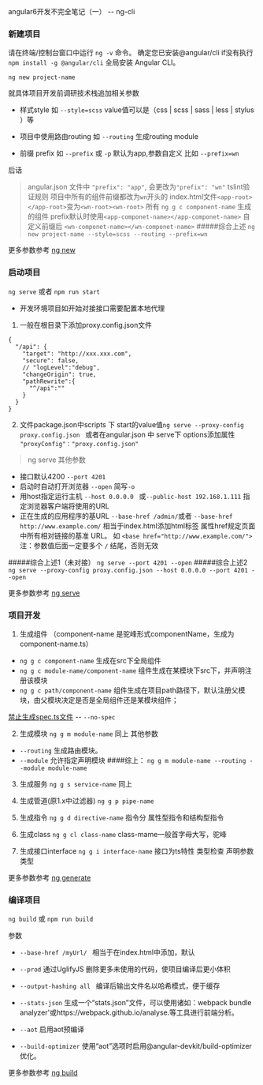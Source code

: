 angular6开发不完全笔记（一） -- ng-cli


### 新建项目

请在终端/控制台窗口中运行  `ng -v` 命令。 确定您已安装@angular/cli
if没有执行 `npm install -g @angular/cli` 全局安装 Angular CLI。

```
ng new project-name 
```
就具体项目开发前调研技术栈追加相关参数

* 样式style 如 ` --style=scss `  value值可以是（css | scss | sass | less | stylus ）等

* 项目中使用路由routing 如 `--routing` 生成routing module

* 前缀 prefix 如 `--prefix` 或 `-p`  默认为app,参数自定义  比如 `--prefix=wn`

后话
> angular.json 文件中 `"prefix": "app"`, 会更改为`"prefix": "wn"`
>  tslint验证规则 项目中所有的组件前缀都改为`wn`开头的 index.html文件`<app-root></app-root>`变为`<wn-root><wn-root>` 
> 所有 `ng g c component-name` 生成的组件 prefix默认时使用`<app-componet-name></app-componet-name>` 自定义前缀后 `<wn-componet-name></wn-componet-name>`
#####综合上述 `ng new project-name --style=scss --routing --prefix=wn`

更多参数参考 [ng new](https://github.com/angular/angular-cli/wiki/new)


### 启动项目
`ng serve` 或者 `npm run start`

* 开发环境项目如开始对接接口需要配置本地代理 
1. 一般在根目录下添加proxy.config.json文件
```
{
  "/api": {
    "target": "http://xxx.xxx.com",
    "secure": false,
    // "logLevel":"debug",
    "changeOrigin": true,
    "pathRewrite":{
      "^/api":""
    }
  }
}
```
2. 文件package.json中scripts 下 start的value值`ng serve --proxy-config proxy.config.json `   或者在angular.json 中  serve下 options添加属性 ` "proxyConfig"："proxy.config.json"`

> ng serve 其他参数
* 接口默认4200 `--port 4201`
* 启动时自动打开浏览器 `--open` 简写`-o`
* 用host指定运行主机 `--host 0.0.0.0 ` 或`--public-host 192.168.1.111` 指定浏览器客户端将使用的URL
* 正在生成的应用程序的基URL `--base-href /admin/`或者 `--base-href http://www.example.com/`  相当于index.html添加<base>html标签  属性href规定页面中所有相对链接的基准 URL。 如 `<base href="http://www.example.com/">` 注：参数值后面一定要多个 `/` 结尾，否则无效

#####综合上述1（未对接） `ng serve --port 4201 --open`
#####综合上述2 `ng serve --proxy-config proxy.config.json --host 0.0.0.0 --port 4201 --open`

更多参数参考 [ng serve](https://github.com/angular/angular-cli/wiki/serve)


### 项目开发

1. 生成组件 （component-name 是驼峰形式componentName，生成为component-name.ts）
+ `ng g c component-name` 生成在src下全局组件
+ `ng g c module-name/component-name` 组件生成在某模块下src下，并声明注册该模块
+ `ng g c path/component-name` 组件生成在项目path路径下，默认注册父模块，由父模块决定是否是全局组件还是某模块组件；

[禁止生成spec.ts文件](https://www.itsvse.com/thread-5196-1-1.html)  --    ` --no-spec `

2. 生成模块 `ng g m module-name` 同上
其他参数
+  `--routing` 生成路由模块。  
+ `--module` 允许指定声明模块
####综上： `ng g m module-name --routing --module module-name`

3. 生成服务 `ng g s service-name` 同上

4. 生成管道(原1.x中过滤器) `ng g p pipe-name`

5. 生成指令 `ng g d directive-name`
   指令分 属性型指令和结构型指令

6. 生成class `ng g cl class-name` class-mame一般首字母大写，驼峰

7. 生成接口interface `ng g i interface-name` 接口为ts特性 类型检查 声明参数类型

更多参数参考 [ng generate](https://github.com/angular/angular-cli/wiki/generate)


### 编译项目
`ng build` 或 `npm run build`

参数
* `--base-href /myUrl/ ` 相当于在index.html中添加<base href="/myUrl/">，默认<base href="/">

* `--prod` 通过UglifyJS 删除更多未使用的代码，使项目编译后更小体积

* `--output-hashing all ` 编译后输出文件名以哈希模式，便于缓存

* `--stats-json` 生成一个“stats.json”文件，可以使用诸如：webpack bundle analyzer'或https://webpack.github.io/analyse.等工具进行前端分析。

* `--aot` 启用aot预编译
* `--build-optimizer` 使用“aot”选项时启用@angular-devkit/build-optimizer 优化。

更多参数参考 [ng build](https://github.com/angular/angular-cli/wiki/build)